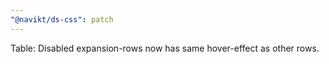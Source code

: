 ```yaml
---
"@navikt/ds-css": patch
---
```


Table: Disabled expansion-rows now has same hover-effect as other rows.
